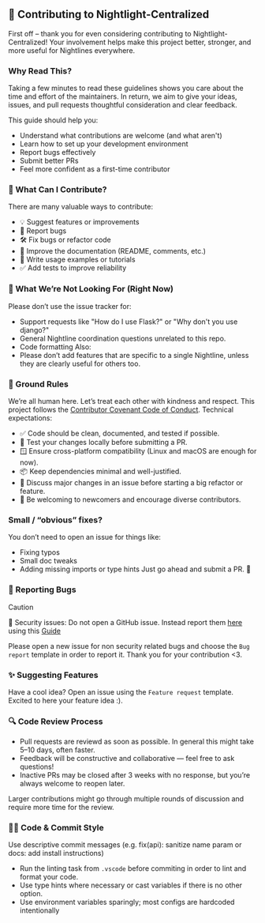 ## 🌙 Contributing to Nightlight-Centralized

First off – thank you for even considering contributing to Nightlight-Centralized!
Your involvement helps make this project better, stronger, and more useful for Nightlines everywhere. 


### Why Read This?
Taking a few minutes to read these guidelines shows you care about the time and effort of the maintainers. In return, we aim to give your ideas, issues, and pull requests thoughtful consideration and clear feedback.

This guide should help you:
* Understand what contributions are welcome (and what aren't)
* Learn how to set up your development environment
* Report bugs effectively
* Submit better PRs
* Feel more confident as a first-time contributor


### 🌟 What Can I Contribute?
There are many valuable ways to contribute:
* 💡 Suggest features or improvements
* 🐛 Report bugs
* 🛠 Fix bugs or refactor code
* 🧾 Improve the documentation (README, comments, etc.)
* 📘 Write usage examples or tutorials
* ✅ Add tests to improve reliability


### 🚫 What We’re Not Looking For (Right Now)
Please don’t use the issue tracker for:
* Support requests like "How do I use Flask?" or "Why don't you use django?"
* General Nightline coordination questions unrelated to this repo.
* Code formatting
Also:
* Please don’t add features that are specific to a single Nightline, unless they are clearly useful for others too.


### 📏 Ground Rules
We’re all human here. Let’s treat each other with kindness and respect.
This project follows the [Contributor Covenant Code of Conduct](https://www.contributor-covenant.org/).
Technical expectations:
* ✅ Code should be clean, documented, and tested if possible.
* 🧪 Test your changes locally before submitting a PR.
* 🪟 Ensure cross-platform compatibility (Linux and macOS are enough for now).
* 📦 Keep dependencies minimal and well-justified.
* 🧠 Discuss major changes in an issue before starting a big refactor or feature.
* 🤝 Be welcoming to newcomers and encourage diverse contributors.


### Small / “obvious” fixes?
You don’t need to open an issue for things like:
* Fixing typos
* Small doc tweaks
* Adding missing imports or type hints
Just go ahead and submit a PR. 💌


### 🐞 Reporting Bugs
> [!CAUTION]  
> 🔐 Security issues: Do not open a GitHub issue. Instead report them [here](https://github.com/inflac/NightLight-Centralized/security/advisories/new) using this [Guide](https://docs.github.com/en/code-security/security-advisories/guidance-on-reporting-and-writing-information-about-vulnerabilities/privately-reporting-a-security-vulnerability)

Please open a new issue for non security related bugs and choose the `Bug report` template in order to report it. Thank you for your contribution <3.


### ✨ Suggesting Features
Have a cool idea? Open an issue using the `Feature request` template. Excited to here your feature idea :).


### 🔍 Code Review Process
* Pull requests are reviewd as soon as possible. In general this might take 5–10 days, often faster.
* Feedback will be constructive and collaborative — feel free to ask questions!
* Inactive PRs may be closed after 3 weeks with no response, but you’re always welcome to reopen later.

Larger contributions might go through multiple rounds of discussion and require more time for the review.


### 🧑‍💻 Code & Commit Style
Use descriptive commit messages (e.g. fix(api): sanitize name param or docs: add install instructions)
* Run the linting task from `.vscode` before commiting in order to lint and format your code.
* Use type hints where necessary or cast variables if there is no other option.
* Use environment variables sparingly; most configs are hardcoded intentionally
